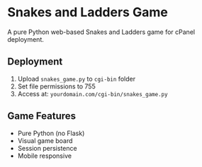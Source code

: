 # Snakes and Ladders Game

A pure Python web-based Snakes and Ladders game for cPanel deployment.

## Deployment
1. Upload `snakes_game.py` to `cgi-bin` folder
2. Set file permissions to 755
3. Access at: `yourdomain.com/cgi-bin/snakes_game.py`

## Game Features
- Pure Python (no Flask)
- Visual game board
- Session persistence
- Mobile responsive